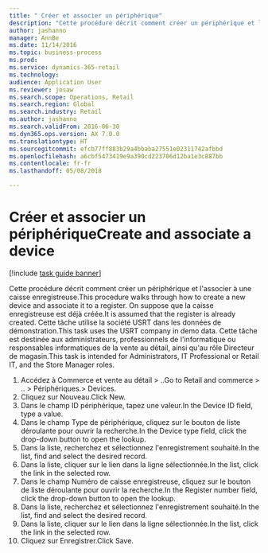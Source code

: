 ```yaml
--- 
title: " Créer et associer un périphérique"
description: "Cette procédure décrit comment créer un périphérique et l'associer à une caisse enregistreuse."
author: jashanno
manager: AnnBe
ms.date: 11/14/2016
ms.topic: business-process
ms.prod: 
ms.service: dynamics-365-retail
ms.technology: 
audience: Application User
ms.reviewer: josaw
ms.search.scope: Operations, Retail
ms.search.region: Global
ms.search.industry: Retail
ms.author: jashanno
ms.search.validFrom: 2016-06-30
ms.dyn365.ops.version: AX 7.0.0
ms.translationtype: HT
ms.sourcegitcommit: efcb77ff883b29a4bbaba27551e02311742afbbd
ms.openlocfilehash: a6cbf5473419e9a390cd223706d12ba1e3c887bb
ms.contentlocale: fr-fr
ms.lasthandoff: 05/08/2018

---
```

# <a name="create-and-associate-a-device"></a><span data-ttu-id="37148-103"> Créer et associer un périphérique</span><span class="sxs-lookup"><span data-stu-id="37148-103">Create and associate a device</span></span>

[!include [task guide banner](../includes/task-guide-banner.md)]

<span data-ttu-id="37148-104">Cette procédure décrit comment créer un périphérique et l'associer à une caisse enregistreuse.</span><span class="sxs-lookup"><span data-stu-id="37148-104">This procedure walks through how to create a new device and associate it to a register.</span></span> <span data-ttu-id="37148-105">On suppose que la caisse enregistreuse est déjà créée.</span><span class="sxs-lookup"><span data-stu-id="37148-105">It is assumed that the register is already created.</span></span>  <span data-ttu-id="37148-106">Cette tâche utilise la société USRT dans les données de démonstration.</span><span class="sxs-lookup"><span data-stu-id="37148-106">This task uses the USRT company in demo data.</span></span> <span data-ttu-id="37148-107">Cette tâche est destinée aux administrateurs, professionnels de l'informatique ou responsables informatiques de la vente au détail, ainsi qu'au rôle Directeur de magasin.</span><span class="sxs-lookup"><span data-stu-id="37148-107">This task is intended for Administrators, IT Professional or Retail IT, and the Store Manager roles.</span></span>

1. <span data-ttu-id="37148-108">Accédez à Commerce et vente au détail > ..</span><span class="sxs-lookup"><span data-stu-id="37148-108">Go to Retail and commerce > ..</span></span> <span data-ttu-id="37148-109">> Périphériques.</span><span class="sxs-lookup"><span data-stu-id="37148-109">> Devices.</span></span>
2. <span data-ttu-id="37148-110">Cliquez sur Nouveau.</span><span class="sxs-lookup"><span data-stu-id="37148-110">Click New.</span></span>
3. <span data-ttu-id="37148-111">Dans le champ ID périphérique, tapez une valeur.</span><span class="sxs-lookup"><span data-stu-id="37148-111">In the Device ID field, type a value.</span></span>
4. <span data-ttu-id="37148-112">Dans le champ Type de périphérique, cliquez sur le bouton de liste déroulante pour ouvrir la recherche.</span><span class="sxs-lookup"><span data-stu-id="37148-112">In the Device type field, click the drop-down button to open the lookup.</span></span>
5. <span data-ttu-id="37148-113">Dans la liste, recherchez et sélectionnez l'enregistrement souhaité.</span><span class="sxs-lookup"><span data-stu-id="37148-113">In the list, find and select the desired record.</span></span>
6. <span data-ttu-id="37148-114">Dans la liste, cliquer sur le lien dans la ligne sélectionnée.</span><span class="sxs-lookup"><span data-stu-id="37148-114">In the list, click the link in the selected row.</span></span>
7. <span data-ttu-id="37148-115">Dans le champ Numéro de caisse enregistreuse, cliquez sur le bouton de liste déroulante pour ouvrir la recherche.</span><span class="sxs-lookup"><span data-stu-id="37148-115">In the Register number field, click the drop-down button to open the lookup.</span></span>
8. <span data-ttu-id="37148-116">Dans la liste, recherchez et sélectionnez l'enregistrement souhaité.</span><span class="sxs-lookup"><span data-stu-id="37148-116">In the list, find and select the desired record.</span></span>
9. <span data-ttu-id="37148-117">Dans la liste, cliquer sur le lien dans la ligne sélectionnée.</span><span class="sxs-lookup"><span data-stu-id="37148-117">In the list, click the link in the selected row.</span></span>
10. <span data-ttu-id="37148-118">Cliquez sur Enregistrer.</span><span class="sxs-lookup"><span data-stu-id="37148-118">Click Save.</span></span>


